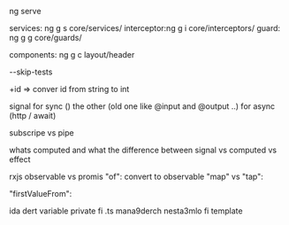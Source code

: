 ng serve

services: ng g s core/services/
interceptor:ng g i core/interceptors/
guard: ng g g core/guards/

components: ng g c layout/header

--skip-tests

+id => conver id from string to int

signal for sync ()
the other (old one like @input and @output ..) for async (http / await)

subscripe vs pipe

whats computed
and what the difference between
signal vs computed vs effect

rxjs observable vs promis
"of": convert to observable
"map" vs "tap":

"firstValueFrom":

ida dert variable private fi .ts mana9derch nesta3mlo fi template 
